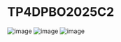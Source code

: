# TP4DPBO2025C2

![image](https://github.com/user-attachments/assets/800bbccc-586d-4c72-9f08-97ee1c446a42)
![image](https://github.com/user-attachments/assets/0adda969-f08a-442b-b2f5-a86e84b02357)
![image](https://github.com/user-attachments/assets/265e98e1-84a9-48b2-b672-7f10baf46d79)
